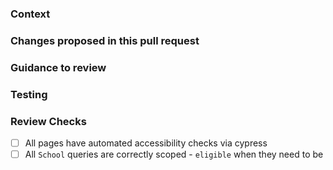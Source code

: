 ### Context

### Changes proposed in this pull request

### Guidance to review

### Testing

### Review Checks
- [ ] All pages have automated accessibility checks via cypress
- [ ] All `School` queries are correctly scoped - `eligible` when they need to be

